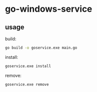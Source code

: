 # go-windows-service

## usage

build:

```bash
go build -o goservice.exe main.go
```

install:

```bash
goservice.exe install
```

remove:

```bash
goservice.exe remove
```

